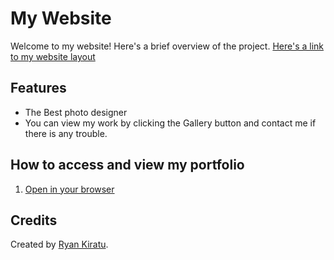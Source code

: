 # My Website

Welcome to my website! Here's a brief overview of the project.
[Here's a link to my website layout](https://www.figma.com/design/TSTeTVmjDwb9dSTx23QQdc/Untitled?node-id=0-1&t=n4NCewV63zGz66VU-1)

## Features
- The Best photo designer 
- You can view my work by clicking the Gallery button and contact me if there is any trouble.


## How to access and view my portfolio
 1. [Open  in your browser](https://geekinryxnn.github./photography/e)

## Credits
Created by [Ryan Kiratu](https://github.com/geekinryxnn/photography).
